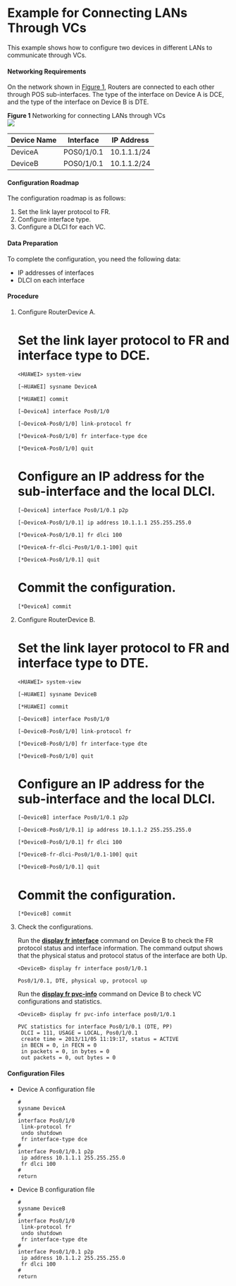 Example for Connecting LANs Through VCs
=======================================

This example shows how to configure two devices in different LANs to communicate through VCs.

#### Networking Requirements

On the network shown in [Figure 1](#EN-US_TASK_0172364119__fig_dc_vrp_fr_cfg_001001), Routers are connected to each other through POS sub-interfaces. The type of the interface on Device A is DCE, and the type of the interface on Device B is DTE.

**Figure 1** Networking for connecting LANs through VCs  
![](images/fig_dc_vrp_fr_cfg_001001.png)  

| Device Name | Interface | IP Address |
| --- | --- | --- |
| DeviceA | POS0/1/0.1 | 10.1.1.1/24 |
| DeviceB | POS0/1/0.1 | 10.1.1.2/24 |



#### Configuration Roadmap

The configuration roadmap is as follows:

1. Set the link layer protocol to FR.
2. Configure interface type.
3. Configure a DLCI for each VC.

#### Data Preparation

To complete the configuration, you need the following data:

* IP addresses of interfaces
* DLCI on each interface

#### Procedure

1. Configure RouterDevice A.
   
   
   
   # Set the link layer protocol to FR and interface type to DCE.
   
   ```
   <HUAWEI> system-view
   ```
   ```
   [~HUAWEI] sysname DeviceA
   ```
   ```
   [*HUAWEI] commit
   ```
   ```
   [~DeviceA] interface Pos0/1/0
   ```
   ```
   [~DeviceA-Pos0/1/0] link-protocol fr
   ```
   ```
   [*DeviceA-Pos0/1/0] fr interface-type dce
   ```
   ```
   [*DeviceA-Pos0/1/0] quit
   ```
   
   # Configure an IP address for the sub-interface and the local DLCI.
   
   ```
   [~DeviceA] interface Pos0/1/0.1 p2p
   ```
   ```
   [~DeviceA-Pos0/1/0.1] ip address 10.1.1.1 255.255.255.0
   ```
   ```
   [*DeviceA-Pos0/1/0.1] fr dlci 100
   ```
   ```
   [*DeviceA-fr-dlci-Pos0/1/0.1-100] quit
   ```
   ```
   [*DeviceA-Pos0/1/0.1] quit
   ```
   
   # Commit the configuration.
   
   ```
   [*DeviceA] commit
   ```
2. Configure RouterDevice B.
   
   
   
   # Set the link layer protocol to FR and interface type to DTE.
   
   ```
   <HUAWEI> system-view
   ```
   ```
   [~HUAWEI] sysname DeviceB
   ```
   ```
   [*HUAWEI] commit
   ```
   ```
   [~DeviceB] interface Pos0/1/0
   ```
   ```
   [~DeviceB-Pos0/1/0] link-protocol fr
   ```
   ```
   [*DeviceB-Pos0/1/0] fr interface-type dte
   ```
   ```
   [*DeviceB-Pos0/1/0] quit
   ```
   
   # Configure an IP address for the sub-interface and the local DLCI.
   
   ```
   [~DeviceB] interface Pos0/1/0.1 p2p
   ```
   ```
   [~DeviceB-Pos0/1/0.1] ip address 10.1.1.2 255.255.255.0
   ```
   ```
   [*DeviceB-Pos0/1/0.1] fr dlci 100
   ```
   ```
   [*DeviceB-fr-dlci-Pos0/1/0.1-100] quit
   ```
   ```
   [*DeviceB-Pos0/1/0.1] quit
   ```
   
   # Commit the configuration.
   
   ```
   [*DeviceB] commit
   ```
3. Check the configurations.
   
   
   
   Run the [**display fr interface**](cmdqueryname=display+fr+interface) command on Device B to check the FR protocol status and interface information. The command output shows that the physical status and protocol status of the interface are both Up.
   
   ```
   <DeviceB> display fr interface pos0/1/0.1
   ```
   ```
   Pos0/1/0.1, DTE, physical up, protocol up
   ```
   
   Run the [**display fr pvc-info**](cmdqueryname=display+fr+pvc-info) command on Device B to check VC configurations and statistics.
   
   ```
   <DeviceB> display fr pvc-info interface pos0/1/0.1
   ```
   ```
   PVC statistics for interface Pos0/1/0.1 (DTE, PP)
    DLCI = 111, USAGE = LOCAL, Pos0/1/0.1
    create time = 2013/11/05 11:19:17, status = ACTIVE
    in BECN = 0, in FECN = 0
    in packets = 0, in bytes = 0
    out packets = 0, out bytes = 0
   
   ```

#### Configuration Files

* Device A configuration file
  
  ```
  #
  sysname DeviceA
  #
  interface Pos0/1/0
   link-protocol fr
   undo shutdown       
   fr interface-type dce
  #               
  interface Pos0/1/0.1 p2p
   ip address 10.1.1.1 255.255.255.0
   fr dlci 100    
  #
  return
  
  ```
* Device B configuration file
  
  ```
  #
  sysname DeviceB
  #
  interface Pos0/1/0
   link-protocol fr
   undo shutdown
   fr interface-type dte       
  #               
  interface Pos0/1/0.1 p2p
   ip address 10.1.1.2 255.255.255.0
   fr dlci 100    
  #
  return
  
  ```